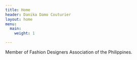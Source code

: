 ```yaml
---
title: Home
header: Danika Damo Couturier
layout: home
menu:
  main:
    weight: 1

---
```

Member of Fashion Designers Association of the Philippines.